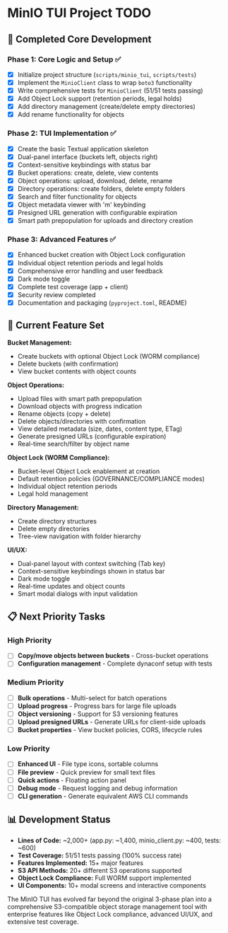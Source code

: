 # MinIO TUI Project TODO

## 🎉 Completed Core Development

### Phase 1: Core Logic and Setup ✅
- [x] Initialize project structure (`scripts/minio_tui`, `scripts/tests`)
- [x] Implement the `MinioClient` class to wrap `boto3` functionality
- [x] Write comprehensive tests for `MinioClient` (51/51 tests passing)
- [x] Add Object Lock support (retention periods, legal holds)
- [x] Add directory management (create/delete empty directories)
- [x] Add rename functionality for objects

### Phase 2: TUI Implementation ✅
- [x] Create the basic Textual application skeleton
- [x] Dual-panel interface (buckets left, objects right)
- [x] Context-sensitive keybindings with status bar
- [x] Bucket operations: create, delete, view contents
- [x] Object operations: upload, download, delete, rename
- [x] Directory operations: create folders, delete empty folders
- [x] Search and filter functionality for objects
- [x] Object metadata viewer with 'm' keybinding
- [x] Presigned URL generation with configurable expiration
- [x] Smart path prepopulation for uploads and directory creation

### Phase 3: Advanced Features ✅
- [x] Enhanced bucket creation with Object Lock configuration
- [x] Individual object retention periods and legal holds
- [x] Comprehensive error handling and user feedback
- [x] Dark mode toggle
- [x] Complete test coverage (app + client)
- [x] Security review completed
- [x] Documentation and packaging (`pyproject.toml`, README)

## 🚀 Current Feature Set

**Bucket Management:**
- Create buckets with optional Object Lock (WORM compliance)
- Delete buckets (with confirmation)
- View bucket contents with object counts

**Object Operations:**
- Upload files with smart path prepopulation
- Download objects with progress indication
- Rename objects (copy + delete)
- Delete objects/directories with confirmation
- View detailed metadata (size, dates, content type, ETag)
- Generate presigned URLs (configurable expiration)
- Real-time search/filter by object name

**Object Lock (WORM Compliance):**
- Bucket-level Object Lock enablement at creation
- Default retention policies (GOVERNANCE/COMPLIANCE modes)
- Individual object retention periods
- Legal hold management

**Directory Management:**
- Create directory structures
- Delete empty directories
- Tree-view navigation with folder hierarchy

**UI/UX:**
- Dual-panel layout with context switching (Tab key)
- Context-sensitive keybindings shown in status bar
- Dark mode toggle
- Real-time updates and object counts
- Smart modal dialogs with input validation

## 📋 Next Priority Tasks

### High Priority
- [ ] **Copy/move objects between buckets** - Cross-bucket operations
- [ ] **Configuration management** - Complete dynaconf setup with tests

### Medium Priority  
- [ ] **Bulk operations** - Multi-select for batch operations
- [ ] **Upload progress** - Progress bars for large file uploads
- [ ] **Object versioning** - Support for S3 versioning features
- [ ] **Upload presigned URLs** - Generate URLs for client-side uploads
- [ ] **Bucket properties** - View bucket policies, CORS, lifecycle rules

### Low Priority
- [ ] **Enhanced UI** - File type icons, sortable columns
- [ ] **File preview** - Quick preview for small text files  
- [ ] **Quick actions** - Floating action panel
- [ ] **Debug mode** - Request logging and debug information
- [ ] **CLI generation** - Generate equivalent AWS CLI commands

## 📊 Development Status

- **Lines of Code:** ~2,000+ (app.py: ~1,400, minio_client.py: ~400, tests: ~600)
- **Test Coverage:** 51/51 tests passing (100% success rate)
- **Features Implemented:** 15+ major features
- **S3 API Methods:** 20+ different S3 operations supported
- **Object Lock Compliance:** Full WORM support implemented
- **UI Components:** 10+ modal screens and interactive components

The MinIO TUI has evolved far beyond the original 3-phase plan into a comprehensive S3-compatible object storage management tool with enterprise features like Object Lock compliance, advanced UI/UX, and extensive test coverage.

